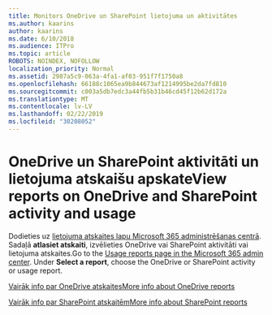 ```yaml
---
title: Monitors OneDrive un SharePoint lietojuma un aktivitātes
ms.author: kaarins
author: kaarins
ms.date: 6/10/2018
ms.audience: ITPro
ms.topic: article
ROBOTS: NOINDEX, NOFOLLOW
localization_priority: Normal
ms.assetid: 2987a5c9-063a-4fa1-af03-951f7f1750a8
ms.openlocfilehash: 66188c1065ea9b844673af1214995be2da7fd810
ms.sourcegitcommit: c003a5db7edc3a44fb5b31b46cd45f12b62d172a
ms.translationtype: MT
ms.contentlocale: lv-LV
ms.lasthandoff: 02/22/2019
ms.locfileid: "30208052"
---
```

# <a name="view-reports-on-onedrive-and-sharepoint-activity-and-usage"></a><span data-ttu-id="1b94f-102">OneDrive un SharePoint aktivitāti un lietojuma atskaišu apskate</span><span class="sxs-lookup"><span data-stu-id="1b94f-102">View reports on OneDrive and SharePoint activity and usage</span></span>

<span data-ttu-id="1b94f-p101">Dodieties uz [lietojuma atskaites lapu Microsoft 365 administrēšanas centrā](https://admin.microsoft.com/AdminPortal/Home). Sadaļā **atlasiet atskaiti**, izvēlieties OneDrive vai SharePoint aktivitāti vai lietojuma atskaites.</span><span class="sxs-lookup"><span data-stu-id="1b94f-p101">Go to the [Usage reports page in the Microsoft 365 admin center](https://admin.microsoft.com/AdminPortal/Home). Under **Select a report**, choose the OneDrive or SharePoint activity or usage report.</span></span> 
  
[<span data-ttu-id="1b94f-105">Vairāk info par OneDrive atskaites</span><span class="sxs-lookup"><span data-stu-id="1b94f-105">More info about OneDrive reports</span></span>](https://go.microsoft.com/fwlink/?linkid=875239)
  
[<span data-ttu-id="1b94f-106">Vairāk info par SharePoint atskaitēm</span><span class="sxs-lookup"><span data-stu-id="1b94f-106">More info about SharePoint reports</span></span>](https://go.microsoft.com/fwlink/?linkid=875240)
  

